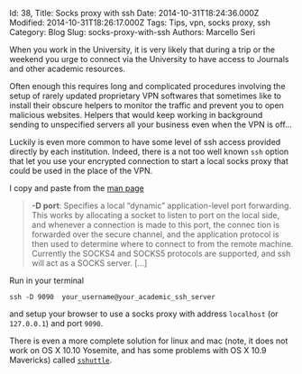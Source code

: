 Id: 38,
Title: Socks proxy with ssh
Date: 2014-10-31T18:24:36.000Z
Modified: 2014-10-31T18:26:17.000Z
Tags: Tips, vpn, socks proxy, ssh
Category: Blog
Slug: socks-proxy-with-ssh
Authors: Marcello Seri

When you work in the University, it is very likely that during a trip or the weekend you urge to connect via the University to have access to Journals and other academic resources. 

Often enough this requires long and complicated procedures involving the setup of rarely updated proprietary VPN softwares that sometimes like to install their obscure helpers to monitor the traffic and prevent you to open malicious websites. Helpers that would keep working in background sending to unspecified servers all your business even when the VPN is off...

Luckily is even more common to have some level of ssh access provided directly by each institution. Indeed, there is a not too well known `ssh` option that let you use your encrypted connection to start a local socks proxy that could be used in the place of the VPN. 

I copy and paste from the [man page](http://linuxcommand.org/man_pages/ssh1.html)
> **-D port**: Specifies a local “dynamic” application-level port forwarding. This works by allocating a socket to listen to port on the local side, and whenever a connection is made to this port, the connec  tion is forwarded over the secure channel, and the application protocol is then used to determine where to connect to from the remote machine.  Currently the SOCKS4 and SOCKS5 protocols are supported, and ssh will act as a SOCKS server.  [...]

Run in your terminal

```
ssh -D 9090  your_username@your_academic_ssh_server
```

and setup your browser to use a socks proxy with address `localhost` (or `127.0.0.1`) and port `9090`.

There is even a more complete solution for linux and mac (note, it does not work on OS X 10.10 Yosemite, and has some problems with OS X 10.9 Mavericks) called [`sshuttle`](https://github.com/apenwarr/sshuttle).